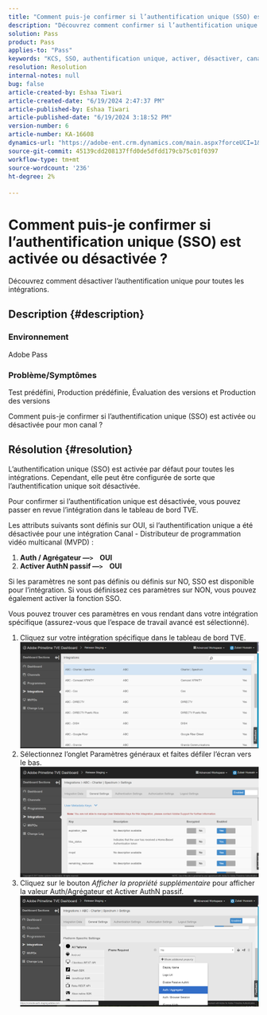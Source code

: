 ```yaml
---
title: "Comment puis-je confirmer si l’authentification unique (SSO) est activée ou désactivée ?"
description: "Découvrez comment confirmer si l’authentification unique (SSO) est activée ou désactivée pour votre canal."
solution: Pass
product: Pass
applies-to: "Pass"
keywords: "KCS, SSO, authentification unique, activer, désactiver, canal, évaluation préquale, production préquale, évaluation de versions, production de versions, production de versions, tableau de bord TVE"
resolution: Resolution
internal-notes: null
bug: false
article-created-by: Eshaa Tiwari
article-created-date: "6/19/2024 2:47:37 PM"
article-published-by: Eshaa Tiwari
article-published-date: "6/19/2024 3:18:52 PM"
version-number: 6
article-number: KA-16608
dynamics-url: "https://adobe-ent.crm.dynamics.com/main.aspx?forceUCI=1&pagetype=entityrecord&etn=knowledgearticle&id=3cb607d9-4a2e-ef11-840a-6045bd029b18"
source-git-commit: 45139cdd208137ffd0de5dfdd179cb75c01f0397
workflow-type: tm+mt
source-wordcount: '236'
ht-degree: 2%

---
```


# Comment puis-je confirmer si l’authentification unique (SSO) est activée ou désactivée ?


Découvrez comment désactiver l’authentification unique pour toutes les intégrations.

## Description {#description}


### <b>Environnement</b>

Adobe Pass

### <b>Problème/Symptômes</b>

Test prédéfini, Production prédéfinie, Évaluation des versions et Production des versions

Comment puis-je confirmer si l’authentification unique (SSO) est activée ou désactivée pour mon canal ?


## Résolution {#resolution}


L’authentification unique (SSO) est activée par défaut pour toutes les intégrations. Cependant, elle peut être configurée de sorte que l’authentification unique soit désactivée.

Pour confirmer si l’authentification unique est désactivée, vous pouvez passer en revue l’intégration dans le tableau de bord TVE.

Les attributs suivants sont définis sur OUI, si l’authentification unique a été désactivée pour une intégration Canal - Distributeur de programmation vidéo multicanal (MVPD) :

1. <b>Auth / Agrégateur —`>`     OUI</b>
2. <b>Activer AuthN passif —`>`     OUI</b>


Si les paramètres ne sont pas définis ou définis sur NO, SSO est disponible pour l’intégration. Si vous définissez ces paramètres sur NON, vous pouvez également activer la fonction SSO.

Vous pouvez trouver ces paramètres en vous rendant dans votre intégration spécifique (assurez-vous que l’espace de travail avancé est sélectionné).

1. Cliquez sur votre intégration spécifique dans le tableau de bord TVE.![](assets/6664dc8b-ff71-eb11-a812-00224809a536.png)
2. Sélectionnez l’onglet Paramètres généraux et faites défiler l’écran vers le bas.![](assets/ecedf1a3-ff71-eb11-a812-00224809a536.png)
3. Cliquez sur le bouton *Afficher la propriété supplémentaire* pour afficher la valeur Auth/Agrégateur et Activer AuthN passif. ![](assets/1f33e3d9-ff71-eb11-a812-00224809a536.png)


